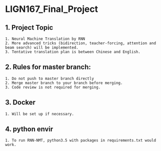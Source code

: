 # LIGN167_Final_Project
## 1. Project Topic
    1. Neural Machine Translation by RNN
    2. More advanced tricks (bidirection, teacher-forcing, attention and beam search) will be implemented.
    3. Tentative translation plan is between Chinese and English.
## 2. Rules for master branch:
    1. Do not push to master branch directly
    2. Merge master branch to your branch before merging.
    3. Code review is not required for merging.
## 3. Docker
    1. Will be set up if necessary.
## 4. python envir
	1. To run RNN-NMT, python3.5 with packages in requirements.txt would work.
